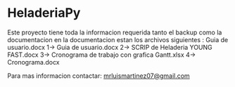 # HeladeriaPy
Este proyecto tiene toda la informacion requerida tanto el backup como la documentacion 
en la documentacion estan los archivos siguientes : 
Guia de usuario.docx
1-> Guia de usuario.docx
2-> SCRIP de Heladeria YOUNG FAST.docx
3-> Cronograma de trabajo con grafica Gantt.xlsx
4-> Cronograma.docx

Para mas informacion contactar: mrluismartinez07@gmail.com 
